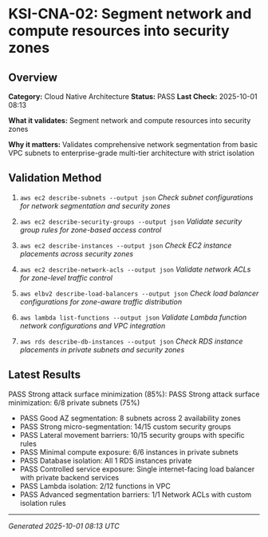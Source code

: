 # KSI-CNA-02: Segment network and compute resources into security zones

## Overview

**Category:** Cloud Native Architecture
**Status:** PASS
**Last Check:** 2025-10-01 08:13

**What it validates:** Segment network and compute resources into security zones

**Why it matters:** Validates comprehensive network segmentation from basic VPC subnets to enterprise-grade multi-tier architecture with strict isolation

## Validation Method

1. `aws ec2 describe-subnets --output json`
   *Check subnet configurations for network segmentation and security zones*

2. `aws ec2 describe-security-groups --output json`
   *Validate security group rules for zone-based access control*

3. `aws ec2 describe-instances --output json`
   *Check EC2 instance placements across security zones*

4. `aws ec2 describe-network-acls --output json`
   *Validate network ACLs for zone-level traffic control*

5. `aws elbv2 describe-load-balancers --output json`
   *Check load balancer configurations for zone-aware traffic distribution*

6. `aws lambda list-functions --output json`
   *Validate Lambda function network configurations and VPC integration*

7. `aws rds describe-db-instances --output json`
   *Check RDS instance placements in private subnets and security zones*

## Latest Results

PASS Strong attack surface minimization (85%): PASS Strong attack surface minimization: 6/8 private subnets (75%)
- PASS Good AZ segmentation: 8 subnets across 2 availability zones
- PASS Strong micro-segmentation: 14/15 custom security groups
- PASS Lateral movement barriers: 10/15 security groups with specific rules
- PASS Minimal compute exposure: 6/6 instances in private subnets
- PASS Database isolation: All 1 RDS instances private
- PASS Controlled service exposure: Single internet-facing load balancer with private backend services
- PASS Lambda isolation: 2/12 functions in VPC
- PASS Advanced segmentation barriers: 1/1 Network ACLs with custom isolation rules

---
*Generated 2025-10-01 08:13 UTC*
